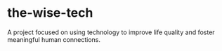 # the-wise-tech
A project focused on using technology to improve life quality and foster meaningful human connections.
